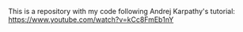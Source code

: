 This is a repository with my code following Andrej Karpathy's tutorial: https://www.youtube.com/watch?v=kCc8FmEb1nY
